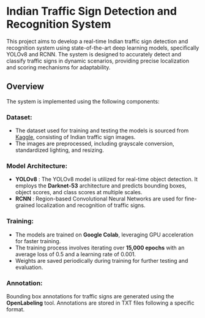 # Indian Traffic Sign Detection and Recognition System
This project aims to develop a real-time Indian traffic sign detection and recognition system using state-of-the-art deep learning models, specifically YOLOv8 and RCNN. The system is designed to accurately detect and classify traffic signs in dynamic scenarios, providing precise localization and scoring mechanisms for adaptability.

## Overview
The system is implemented using the following components:

### Dataset:
- The dataset used for training and testing the models is sourced from [Kaggle](https://www.kaggle.com/datasets/neelpratiksha/indian-traffic-sign-dataset), consisting of Indian traffic sign images.
- The images are preprocessed, including grayscale conversion, standardized lighting, and resizing.

### Model Architecture:

- **YOLOv8** : The YOLOv8 model is utilized for real-time object detection. It employs the **Darknet-53** architecture and predicts bounding boxes, object scores, and class scores at multiple scales.
- **RCNN** : Region-based Convolutional Neural Networks are used for fine-grained localization and recognition of traffic signs.
  
### Training:

- The models are trained on **Google Colab**, leveraging GPU acceleration for faster training.
- The training process involves iterating over **15,000 epochs** with an average loss of 0.5 and a learning rate of 0.001.
- Weights are saved periodically during training for further testing and evaluation.
  
### Annotation:

Bounding box annotations for traffic signs are generated using the **OpenLabeling** tool. Annotations are stored in TXT files following a specific format.
